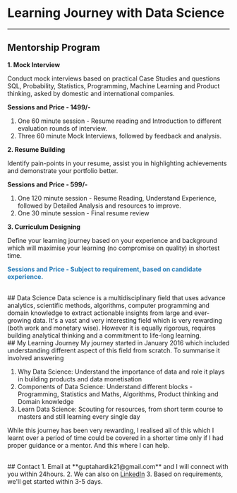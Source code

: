 # Learning Journey with Data Science
---
## Mentorship Program

<p style="font-weight:bold"> 1. Mock Interview </p><p>Conduct mock interviews based on practical Case Studies and questions SQL, Probability, Statistics, Programming, Machine Learning and Product thinking, asked by domestic and international companies.</p>

**Sessions and Price - 1499/-**
1. One 60 minute session - Resume reading and Introduction to different evaluation rounds of interview.
2. Three 60 minute Mock Interviews, followed by feedback and analysis.


<p style="font-weight:bold"> 2. Resume Building </p><p>Identify pain-points in your resume, assist you in highlighting achievements and demonstrate your portfolio better.</p>

**Sessions and Price - 599/-**
1. One 120 minute session - Resume Reading, Understand Experience, followed by Detailed Analysis and resources to improve.
2. One 30 minute session - Final resume review


<p style="font-weight:bold"> 3. Curriculum Designing </p><p>Define your learning journey based on your experience and background which will maximise your learning (no compromise on quality) in shortest time.</p>
<p> </p>

<p style="font-weight:bold; color: #267CB9;"> Sessions and Price - Subject to requirement, based on candidate experience.</p>


<br>
## Data Science
Data science is a multidisciplinary field that uses advance analytics, scientific methods, algorithms, computer programming and domain knowledge to extract actionable insights from large and ever-growing data. It's a vast and very interesting field which is very rewarding (both work and monetary wise). However it is equally rigorous, requires building analytical thinking and a commitment to life-long learning.  

<br>
## My Learning Journey
My journey started in January 2016 which included understanding different aspect of this field from scratch. To summarise it involved answering

1. Why Data Science: Understand the importance of data and role it plays in building products and data monetisation
2. Components of Data Science: Understand different blocks - Programming, Statistics and Maths, Algorithms, Product thinking and Domain knowledge
3. Learn Data Science: Scouting for resources, from short term course to masters and still learning every single day

While this journey has been very rewarding, I realised all of this which I learnt over a period of time could be covered in a shorter time only if I had proper guidance or a mentor. And this where I can help. 

<br>
## Contact
1. Email at **guptahardik21@gmail.com** and I will connect with you within 24hours. 
2. We can also on <a href="https://www.linkedin.com/in/hardiklgupta/">LinkedIn</a>
3. Based on requirements, we'll get started within 3-5 days.
<br><br>


